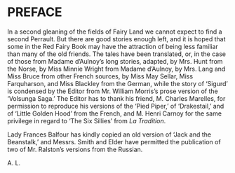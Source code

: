 # PREFACE


In a second gleaning of the fields of Fairy Land we cannot expect to
find a second Perrault. But there are good stories enough left, and it
is hoped that some in the Red Fairy Book may have the attraction of
being less familiar than many of the old friends. The tales have been
translated, or, in the case of those from Madame d’Aulnoy’s long
stories, adapted, by Mrs. Hunt from the Norse, by Miss Minnie Wright
from Madame d’Aulnoy, by Mrs. Lang and Miss Bruce from other French
sources, by Miss May Sellar, Miss Farquharson, and Miss Blackley from
the German, while the story of ‘Sigurd’ is condensed by the Editor from
Mr. William Morris’s prose version of the ‘Volsunga Saga.’ The Editor
has to thank his friend, M. Charles Marelles, for permission to
reproduce his versions of the ‘Pied Piper,’ of ‘Drakestail,’ and of
‘Little Golden Hood’ from the French, and M. Henri Carnoy for the same
privilege in regard to ‘The Six Sillies’ from _La Tradition_.

Lady Frances Balfour has kindly copied an old version of ‘Jack and the
Beanstalk,’ and Messrs. Smith and Elder have permitted the publication
of two of Mr. Ralston’s versions from the Russian.

A. L.

